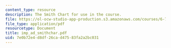 ```yaml
---
content_type: resource
description: The Smith Chart for use in the course.
file: https://ol-ocw-studio-app-production.s3.amazonaws.com/courses/6-776-high-speed-communication-circuits-spring-2005/7e0b72e4d8df26cad47583fa2a2bc031_imp_ad_smithchar.pdf
file_type: application/pdf
resourcetype: Document
title: imp_ad_smithchar.pdf
uid: 7e0b72e4-d8df-26ca-d475-83fa2a2bc031
---
```

